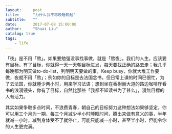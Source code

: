 ```yaml
---
layout:     post
title:      "为什么我不再晚睡晚起"
subtitle:   ""
date:       2017-07-08 15:00:00
author:     "Shuai Liu"
catalog: true
tags:
    - life
---
```



「夜」是不用「熬」。如果要勉强没事找事做，就是「熬夜」。我们的人生，应该要有目标，有了目标，你就得一天一天朝目标进发，每天要找正确的路去走；我几乎每晚都为明天做to-do-list，列明明天要做的事，Keep busy，你就大堆工作要做，夜就不用「熬」；例如你的目标是去法国念书，但日常上课的时间已很忙，为了去法国，你就睡少两小时，用来学习法语；想到坐在香榭丽大道的路边咖啡厅看书的浪漫镜头，你有了目标，自然比那些「我都不知读书为了甚么」，漫無目標的人有活力。 

其实如果争取多点时间，不浪费青春，朝自己的目标努力这种想法如果够坚定，你可以用三个月为一期，每三个月减少半小时睡眠时间，腾出来做有意义的事，半年就减一小时，减到身体受不了就停止，可能只能减一小时，甚至半小时，但能令你的人生更完满。 



